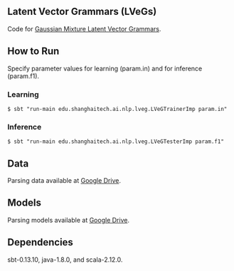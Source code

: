 ## Latent Vector Grammars (LVeGs)

Code for [Gaussian Mixture Latent Vector Grammars](https://arxiv.org/abs/1805.04688).

## How to Run

Specify parameter values for learning (param.in) and for inference (param.f1).

### Learning

```
$ sbt "run-main edu.shanghaitech.ai.nlp.lveg.LVeGTrainerImp param.in"
```

### Inference

```
$ sbt "run-main edu.shanghaitech.ai.nlp.lveg.LVeGTesterImp param.f1"
```

## Data

Parsing data available at [Google Drive](https://drive.google.com/open?id=1sSwTaVgKJe-oA7jsoM6Mbij_j-xDUdH7).

## Models

Parsing models available at [Google Drive](https://drive.google.com/open?id=1CqWOMn7xWfax5Sj5lP_ypKYieasjviKd).

## Dependencies

sbt-0.13.10, java-1.8.0, and scala-2.12.0.